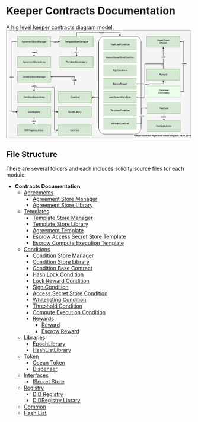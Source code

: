 # Keeper Contracts Documentation
A hig level keeper contracts diagram model:
![](images/Keeper-contracts-diagram.png)
## File Structure

There are several folders and each includes solidity source files for each module:

* **Contracts Documentation**
    - [Agreements](#)
        - [Agreement Store Manager](AgreementStoreManager.md)
        - [Agreement Store Library](AgreementStoreLibrary.md)
    - [Templates](#)
        - [Template Store Manager](TemplateStoreManager.md)
        - [Template Store Library](TemplateStoreLibrary.md)    
        - [Agreement Template](AgreementTemplate.md)
        - [Escrow Access Secret Store Template](EscrowAccessSecretStoreTemplate.md)
        - [Escrow Compute Execution Template](EscrowComputeExecutionTemplate.mds)
    - [Conditions](#)
        - [Condition Store Manager](ConditionStoreManager.md)
        - [Condition Store Library](ConditionStoreLibrary.md)
        - [Condition Base Contract](Condition.md)
        - [Hash Lock Condition](HashLockCondition.md)
        - [Lock Reward Condition](LockRewardCondition.md)
        - [Sign Condition](SignCondition.md)
        - [Access Secret Store Condition](AccessSecretStoreCondition.md)
        - [Whitelisting Condition](WhitelistingCondition.md)
        - [Threshold Condition](ThresholdCondition.md)
        - [Compute Execution Condition](ComputeExecutionCondition.md)
        - [Rewards](#)
            - [Reward](Reward.md)
            - [Escrow Reward](EscrowReward.md)
    - [Libraries](#)
        - [EpochLibrary](EpochLibrary.md)
        - [HashListLibrary](HashListLibrary.md)
    - [Token](#)
        - [Ocean Token](OceanToken.md)
        - [Dispenser](Dispenser.md)
    - [Interfaces](#)
        - [ISecret Store](ISecretStore.md)
    - [Registry](#)
        - [DID Registry](DIDRegistry.md)
        - [DIDRegistry Library](DIDRegistryLibrary.md)
    - [Common](Common.md)
    - [Hash List](HashList.md)
